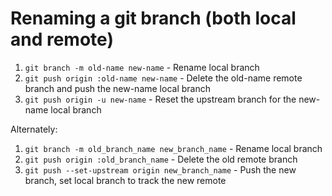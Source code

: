 # Renaming a git branch (both local and remote)
1. `git branch -m old-name new-name` - Rename local branch
1. `git push origin :old-name new-name` -  Delete the old-name remote branch and push the new-name local branch
1. `git push origin -u new-name` - Reset the upstream branch for the new-name local branch

Alternately:
1. `git branch -m old_branch_name new_branch_name` - Rename local branch
1. `git push origin :old_branch_name` - Delete the old remote branch
1. `git push --set-upstream origin new_branch_name` - Push the new branch, set local branch to track the new remote
